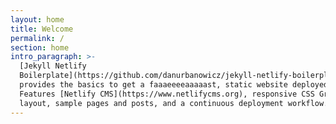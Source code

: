 ```yaml
---
layout: home
title: Welcome
permalink: /
section: home
intro_paragraph: >-
  [Jekyll Netlify
  Boilerplate](https://github.com/danurbanowicz/jekyll-netlify-boilerplate)
  provides the basics to get a faaaeeeeaaaaast, static website deployed on Netlify.
  Features [Netlify CMS](https://www.netlifycms.org), responsive CSS Grid
  layout, sample pages and posts, and a continuous deployment workflow.
---
```


